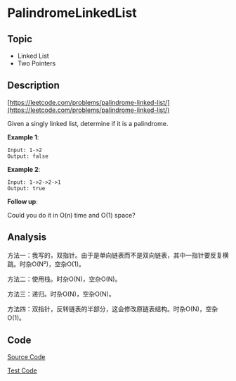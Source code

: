 # PalindromeLinkedList

## Topic

- Linked List
- Two Pointers

## Description

[https://leetcode.com/problems/palindrome-linked-list/](https://leetcode.com/problems/palindrome-linked-list/)

Given a singly linked list, determine if it is a palindrome.

**Example 1**:
```
Input: 1->2
Output: false
```

**Example 2**:
```
Input: 1->2->2->1
Output: true
```

**Follow up**:

Could you do it in O(n) time and O(1) space?

## Analysis

方法一：我写的，双指针。由于是单向链表而不是双向链表，其中一指针要反复横跳。时杂O(N²)，空杂O(1)。

方法二：使用栈。时杂O(N)，空杂O(N)。

方法三：递归。时杂O(N)，空杂O(N)。

方法四：双指针，反转链表的半部分，这会修改原链表结构。时杂O(N)，空杂O(1)。

## Code

[Source Code](../../src/main/java/com/lun/easy/PalindromeLinkedList.java)

[Test Code](../../src/test/java/com/lun/easy/PalindromeLinkedListTest.java)

